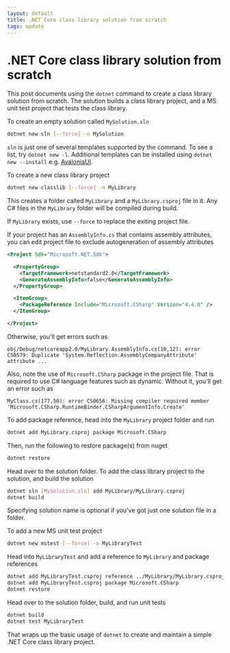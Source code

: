 ```yaml
---
layout: default
title: .NET Core class library solution from scratch
tags: update
---
```


# .NET Core class library solution from scratch

This post documents using the `dotnet` command to create a class library solution from scratch. The solution builds a class library project, and a MS unit test project that tests the class library.

To create an empty solution called `MySolution.sln`

```bash
dotnet new sln [--force] -n MySolution
```

`sln` is just one of several templates supported by the command. To see a list, try `dotnet new -l`. Additional templates can be installed using `dotnet new --install` e.g. [AvaloniaUI](https://github.com/AvaloniaUI/avalonia-dotnet-templates).

To create a new class library project

```bash
dotnet new classlib [--force] -n MyLibrary
```

This creates a folder called `MyLibrary` and a `MyLibrary.csproj` file in it. Any C# files in the `MyLibrary` folder will be compiled during build.

If `MyLibrary` exists, use `--force` to replace the exiting project file.

If your project has an `AssemblyInfo.cs` that contains assembly attributes, you can edit project file to exclude autogeneration of assembly attributes

```xml
<Project Sdk="Microsoft.NET.Sdk">

  <PropertyGroup>
    <TargetFramework>netstandard2.0</TargetFramework>
    <GenerateAssemblyInfo>false</GenerateAssemblyInfo>
  </PropertyGroup>

  <ItemGroup>
    <PackageReference Include="Microsoft.CSharp" Version="4.4.0" />
  </ItemGroup>

</Project>
```

Otherwise, you'll get errors such as

```text
obj/Debug/netcoreapp2.0/MyLibrary.AssemblyInfo.cs(10,12): error CS0579: Duplicate 'System.Reflection.AssemblyCompanyAttribute' attribute ...
```

Also, note the use of `Microsoft.CSharp` package in the project file. That is required to use C# language features such as dynamic. Without it, you'll get an error such as

```text
MyClass.cs(177,50): error CS0656: Missing compiler required member 'Microsoft.CSharp.RuntimeBinder.CSharpArgumentInfo.Create'
```

To add package reference, head into the `MyLibrary` project folder and run

```bash
dotnet add MyLibrary.csproj package Microsoft.CSharp
```

Then, run the following to restore package(s) from nuget

```bash
dotnet restore
```

Head over to the solution folder. To add the class library project to the solution, and build the solution

```bash
dotnet sln [MySolution.sln] add MyLibrary/MyLibrary.csproj
dotnet build
```

Specifying solution name is optional if you've got just one solution file in a folder.

To add a new MS unit test project

```bash
dotnet new mstest [--force] -n MyLibraryTest
```

Head into `MyLibraryTest` and add a reference to `MyLibrary` and package references

```bash
dotnet add MyLibraryTest.csproj reference ../MyLibrary/MyLibrary.csproj
dotnet add MyLibraryTest.csproj package Microsoft.CSharp
dotnet restore
```

Head over to the solution folder, build, and run unit tests

```bash
dotnet build
dotnet test MyLibraryTest
```

That wraps up the basic usage of `dotnet` to create and maintain a simple .NET Core class library project.